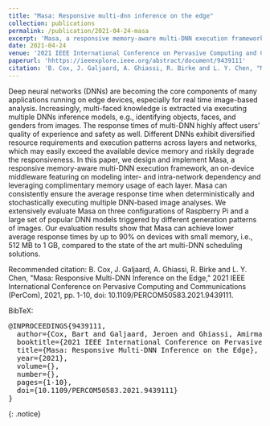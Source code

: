 ```yaml
---
title: "Masa: Responsive multi-dnn inference on the edge"
collection: publications
permalink: /publication/2021-04-24-masa
excerpt: 'Masa, a responsive memory-aware multi-DNN execution framework, an on-device middleware featuring on modeling inter- and intra-network dependency and leveraging complimentary memory usage of each layer.'
date: 2021-04-24
venue: '2021 IEEE International Conference on Pervasive Computing and Communications (PerCom)'
paperurl: 'hhttps://ieeexplore.ieee.org/abstract/document/9439111'
citation: 'B. Cox, J. Galjaard, A. Ghiassi, R. Birke and L. Y. Chen, "Masa: Responsive Multi-DNN Inference on the Edge," 2021 IEEE International Conference on Pervasive Computing and Communications (PerCom), 2021, pp. 1-10, doi: 10.1109/PERCOM50583.2021.9439111.'
---
```

Deep neural networks (DNNs) are becoming the core components of many applications running on edge devices, especially for real time image-based analysis. Increasingly, multi-faced knowledge is extracted via executing multiple DNNs inference models, e.g., identifying objects, faces, and genders from images. The response times of multi-DNN highly affect users’ quality of experience and safety as well. Different DNNs exhibit diversified resource requirements and execution patterns across layers and networks, which may easily exceed the available device memory and riskily degrade the responsiveness. In this paper, we design and implement Masa, a responsive memory-aware multi-DNN execution framework, an on-device middleware featuring on modeling inter- and intra-network dependency and leveraging complimentary memory usage of each layer. Masa can consistently ensure the average response time when deterministically and stochastically executing multiple DNN-based image analyses. We extensively evaluate Masa on three configurations of Raspberry Pi and a large set of popular DNN models triggered by different generation patterns of images. Our evaluation results show that Masa can achieve lower average response times by up to 90% on devices with small memory, i.e., 512 MB to 1 GB, compared to the state of the art multi-DNN scheduling solutions.

<!-- [Download paper here](http://academicpages.github.io/files/paper1.pdf) -->

Recommended citation: B. Cox, J. Galjaard, A. Ghiassi, R. Birke and L. Y. Chen, "Masa: Responsive Multi-DNN Inference on the Edge," 2021 IEEE International Conference on Pervasive Computing and Communications (PerCom), 2021, pp. 1-10, doi: 10.1109/PERCOM50583.2021.9439111.

BibTeX:
<pre>
@INPROCEEDINGS{9439111,
  author={Cox, Bart and Galjaard, Jeroen and Ghiassi, Amirmasoud and Birke, Robert and Chen, Lydia Y.},
  booktitle={2021 IEEE International Conference on Pervasive Computing and Communications (PerCom)}, 
  title={Masa: Responsive Multi-DNN Inference on the Edge}, 
  year={2021},
  volume={},
  number={},
  pages={1-10},
  doi={10.1109/PERCOM50583.2021.9439111}
}
</pre>
{: .notice}